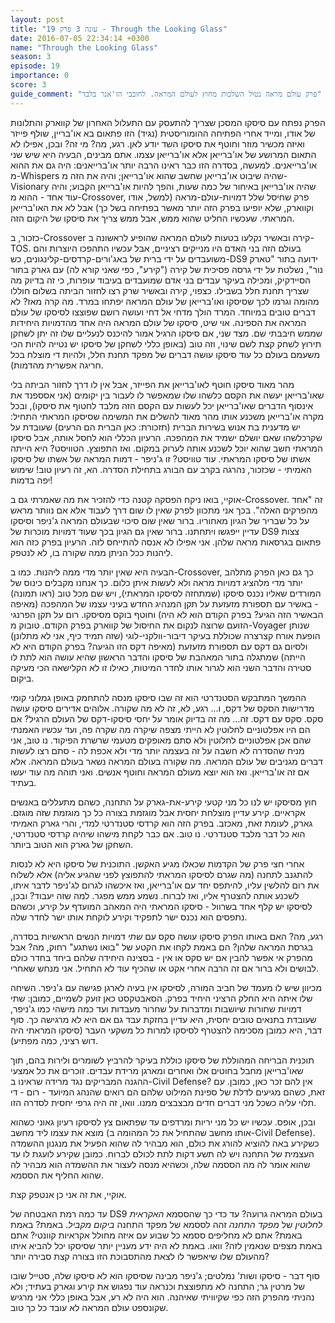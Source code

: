```yaml
---
layout: post
title: "עונה 3 פרק 19 - Through the Looking Glass"
date: 2016-07-05 22:34:14 +0300
name: "Through the Looking Glass"
season: 3
episode: 19
importance: 0
score: 3
guide_comment: "פרק עולם מראה נטול השלכות מחוץ לעולם המראה. לחובבי הז'אנר בלבד"
---
```

הפרק נפתח עם סיסקו המסכן שצריך להתעסק עם התעלול האחרון של קווארק והתלונות של אודו, ומייד אחרי הפתיחה ההומוריסטית (נגיד) הזו פתאום בא או'בריין, שולף פייזר ואיזה מכשיר מוזר וחוטף את סיסקו השד יודע לאן. רגע, מה? מי זה? ובכן, אפילו לא התאום המרושע של או'ברייאן אלא או'ברייאן עצמו. אתם מבינים, הבעיה היא שיש שני או'ברייאנים. למעשה, בסדרה הזו כבר ראינו הרבה יותר או'ברייאנים: היה גם את ההוא מ-Whispers שהיה שיבוט או'ברייאן שחשב שהוא או'ברייאן; והיה את הזה מ-Visionary שהיה או'ברייאן באיחור של כמה שעות, והפך להיות או'ברייאן הקבוע; והיה עוד אחד - ההוא מ-Crossover, פרק שחיסל שלל דמויות-עולם-מראה (למשל, אודו וקווארק, שלא יופיעו בפרק הזה יותר מאשר בפתיחה בשל כך) אבל לא את האו'ברייאן המראתי. שעכשיו החליט שהוא ממש, אבל ממש צריך את סיסקו של היקום הזה.

כזכור, ב-Crossover קירה ובאשיר נקלעו בטעות לעולם המראה שהופיע לראשונה ב-TOS. בעולם הזה בני האדם היו מנייקים רציניים, אבל עכשיו התהפכו היוצרות והם משועבדים על ידי ברית של באג'ורים-קרדסים-קלינגונים, כש-DS9 ידועה בתור "טארק נור", נשלטת על ידי גרסה פסיכית של קירה ("קירע", כפי שאני קורא לה) עם גארק בתור הסיידקיק, ומכילה בעיקר עבדים בני אדם שמועבדים בעיבוד עופרות, כי זה בדיוק מה שצריך תחנת חלל בשבילו. כצפוי, קירה ובאשיר שרק רצו לחזור הביתה בשלום חוללו מהומה וגרמו לכך שסיסקו ואו'ברייאן של עולם המראה יפתחו במרד. מה קרה מאז? לא דברים טובים במיוחד. המרד הולך מדחי אל דחי ועושה רושם שפוצצו לסיסקו של עולם המראה את הספינה. אוי שיט, סיסקו של עולם המראה היה אחד מהדמויות היחידות שממש חיבבתי שם. מצד שני, אם סיסקו הרגיל אמור להיכנס לנעליים שלו זה יתן לשחקן תירוץ לשחק קצת לשם שינוי, וזה טוב (באופן כללי לשחקן של סיסקו יש נטייה להיות הכי משעמם בעולם כל עוד סיסקו עושה דברים של מפקד תחנת חלל, ולהיות די מוצלח בכל חריגה אפשרית מהדמות).

מהר מאוד סיסקו חוטף לאו'ברייאן את הפייזר, אבל אין לו דרך לחזור הביתה בלי שאו'ברייאן יעשה את הקסם כלשהו שלו שמאפשר לו לעבור בין יקומים (אני אסספנד את אינסוף הדברים שאו'ברייאן יכל לעשות עם הקסם הזה מלבד לחטוף את סיסקו), ובכל מקרה או'ברייאן משכנע אותו מהר מאוד להשלים את המשימה שסיסקו המראתי התחיל: יש מדענית בת אנוש בשירות הברית (תזכורת: כאן הברית הם הרעים) שעובדת על שקרכלשהו שאם יושלם ישמיד את המהפכה. הרעיון הכללי הוא לחסל אותה, אבל סיסקו המראתי חשב שהוא יוכל לשכנע אותה לערוק במקום. ואז התפוצץ. הטוויסט? היא הייתה אשתו של סיסקו המראתי. עוד טוויסט? זו ג'ניפר - דמות המראה של אשתו של סיסקו האמיתי - שכזכור, נהרגה בקרב עם הבורג בתחילת הסדרה. הא, זה רעיון טוב! שימוש יפה בדמות!

אוקיי, בואו ניקח הפסקה קטנה כדי להזכיר את מה שאמרתי גם ב-Crossover. זה "אחד מהפרקים האלה". בכך אני מתכוון לפרק שאין לו שום דרך לעבוד אלא אם נוותר מראש על כל שבריר של הגיון מאחוריו. ברור שאין שום סיכוי שבעולם המראה ג'ניפר וסיסקו עדיין ייפגשו ויתחתנו. ברור שאין גם הגיון בכך שעוד דמויות מוכרות של DS9 צצות פתאום בגרסאות מראה שלהן. אני אפילו לא אנסה להתייחס לזה. הרעיון בפרק כזה הוא ליהנות ככל הניתן ממה שקורה בו, לא לנטפק.

הבעיה היא שאין יותר מדי ממה ליהנות. כמו ב-Crossover, כך גם כאן הפרק מתלהב יותר מדי מלהציג דמויות מראה ולא לעשות איתן כלום. כך אנחנו מקבלים כינוס של המורדים שאליו נכנס סיסקו (שמתחזה לסיסקו המראתי), ויש שם מכל טוב (ראו תמונה) - באשיר עם תספורת מזעזעת על תקן המנהיג החדש בעיני עצמו של המהפכה (מאיפה הבאשיר הזה הגיע? בפרק הקודם הוא לא היה) וחוטף בוקס מסיסקו. רום על תקן הפרנגי הזועם שרוצה לנקום את החיסול של קווארק בפרק הקודם. טובוק מ-Voyager שנותן הופעת אורח קצרצרה שכוללת בעיקר דיבור-וולקני-לוגי (שזה תמיד כיף, אני לא מתלונן) ולסיום גם דקס עם תספורת מזעזעת (מאיפה דקס הזו הגיעה? בפרק הקודם היא לא הייתה) שמתגלה בתור המאהבת של סיסקו והדבר הראשון שהיא עושה הוא לתת לו סטירה והדבר השני הוא לגרור אותו לחדר המיטות, כאילו זו לא הקלישאה הכי מעיקה ביקום.

ההמשך המתבקש הסטנדרטי הוא זה שבו סיסקו מנסה להתחמק באופן גמלוני קומי מדרישות הסקס של דקס, ו... רגע, לא, זה לא מה שקורה. אלוהים אדירים סיסקו עושה סקס. סקס עם דקס. זה... מה זה בדיוק אומר על יחסי סיסקו-דקס של העולם הרגיל? אם הם היו אפלטוניים לחלוטין לא הייתי מצפה שיקרה מה שקרה פה, ועד עכשיו האמנתי שהם אכן אפלטוניים לחלוטין ולא סתם מאופקים מטעמי שרשרת הפיקוד. נו טוב, אני מניח שהסדרה לא חשבה על זה בעצמה יותר מדי ולא אכפת לה - סתם רצו לעשות דברים מגניבים של עולם המראה. מה שקורה בעולם המראה נשאר בעולם המראה. אלא אם זה או'ברייאן. ואז הוא יוצא מעולם המראה וחוטף אנשים. ואני תוהה מה עוד יעשו בעתיד.

חוץ מסיסקו יש לנו כל מני קטעי קירע-את-גארק על התחנה, כשהם מתעללים באנשים אקראיים. קירע עדיין מוצלחת יחסית אבל מוגזמת בצורה כל כך מוגזמת שזה מוגזם. גארק, לעומת זאת, מאכזב. בפרק הזה הוא קרדסי סטנדרטי למדי, והרי גארק האמיתי הוא כל דבר מלבד סטנדרטי. נו טוב. אם כבר לקחת מישהו שיהיה קרדסי סטנדרטי, השחקן של גארק הוא הטוב ביותר.

אחרי חצי פרק של הקדמות שכאלו מגיע האקשן. התוכנית של סיסקו היא לא לנסות להתגנב לתחנה (מה שגרם לסיסקו המראתי להתפוצץ לפני שהגיע אליה) אלא לשלוח את רום להלשין עליו, להיתפס יחד עם או'ברייאן, ואז איכשהו לגרום לג'ניפר לדבר איתו, לשכנע אותה להצטרף אליו, ואז לברוח. נשמע ממש מפגר. למה שזה יעבוד? ובכן, לסיסקו יש קלף אחד בשרוול - סיסקו המראתי היה המאהב המועדף על קירע, וכשהם נתפסים הוא נכנס ישר לתפקיד וקירע לוקחת אותו ישר לחדר שלה.

רגע, מה? האם באותו הפרק סיסקו עושה סקס עם *שתי* דמויות הנשים הראשיות בסדרה, בגרסת המראה שלהן? הם באמת לקחו את הקטע של "בואו נשתגע" רחוק, מה? אבל מהפרק אי אפשר להבין אם יש סקס או אין - בסצינה היחידה שלהם ביחד בחדר כולם לבושים ולא ברור אם זה הרבה אחרי אקט או שהכיף עוד לא התחיל. אני מנחש שאחרי.

מכיוון שיש לו מעמד של חביב המורה, לסיסקו אין בעיה לארגן פגישה עם ג'ניפר. השיחה שלו איתה היא החלק הרציני היחיד בפרק. הסאבטקסט כאן זועק לשמיים, כמובן: שתי דמויות שחורות שיושבות ומדברות על שחרור מעבדות ועד כמה מישהי כמו ג'ניפר, שעובדת בתנאים טובים יחסית, היא עדיין בחזקת עבד גם אם היא לא מרגישה כך. סוף דבר, היא כמובן מסכימה להצטרף לסיסקו למרות כל משקעי העבר (סיסקו המראתי היה דוש רציני, כמה מפתיע).

תוכנית הבריחה המהוללת של סיסקו כוללת בעיקר להרביץ לשומרים ולירות בהם, תוך שאו'ברייאן מחבל בחוטים אלו ואחרים ומארגן מרידת עבדים. זוכרים את כל אמצעי ההגנה המבריקים נגד מרידה שראינו ב-Civil Defense? אין להם זכר כאן, כמובן. עם זאת, כשהם מגיעים לדלת של ספינת המילוט שלהם הם רואים שהנהג המיועד - רום - די תלוי עליה כשכל מני דברים חדים מבצבצים ממנו. וואו, זה היה גרפי יחסית לסדרה הזו.

ובכן, אופס. עכשיו יש כל מני יריות ומרדפים עד שפתאום צץ לסיסקו רעיון גאוני כשהוא מוצא את עצמו ליד מחשב (אותו מחשב שהתחיל את כל המהומה ב-Civil Defense). כשקירע באה להוציא להורג את כולם, הוא מבהיר לה שהוא הפעיל את מנגנון ההשמדה העצמית של התחנה ויש לה תשע דקות לתת לכולם לברוח. כמובן שקירע לועגת לו עד שהוא אומר לה מה הססמה שלה, וכשהיא מנסה לעצור את ההשמדה הוא מבהיר לה שהוא החליף את הססמא.

אוקיי, את זה אני כן אנטפק קצת.

עד כמה רמת האבטחה של DS9 בעולם המראה גרועה? עד כדי כך שהססמא *האקראית לחלוטין* של *מפקד התחנה* זהה לססמא של מפקד התחנה *ביקום מקביל*. באמת? באמת באמת? אתם לא מחליפים ססמא כל שבוע עם איזה מחולל אקראיות קוונטי? אתם באמת מצפים שנאמין לזה? וואו. באמת לא היה ידע מעניין יותר שסיסקו יכל להביא איתו מהעולם שלו שיאפשר לו לצאת מהתסבוכת הזו בצורה קצת סבירה יותר?

סוף דבר - סיסקו ושות' נמלטים; ג'ניפר מבינה שסיסקו הוא לא סיסקו שלה, סטייל שובו של מרטין גר; התחנה לא מתפוצצת וכנראה עוד נפגוש את קירע וגארק בעתיד; ולא נהניתי מהפרק הזה כפי שקיוויתי שאיהנה. הוא היה לא רע, אבל באופן כללי אני מרגיש שקונספט עולם המראה לא עובד כל כך טוב.
